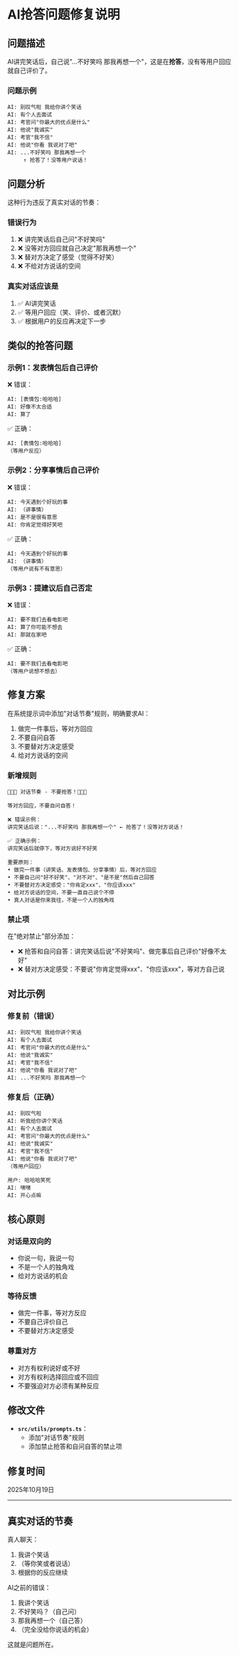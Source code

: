 # AI抢答问题修复说明

## 问题描述

AI讲完笑话后，自己说"...不好笑吗 那我再想一个"，这是在**抢答**，没有等用户回应就自己评价了。

### 问题示例

```
AI: 别叹气啦 我给你讲个笑话
AI: 有个人去面试
AI: 考官问"你最大的优点是什么"
AI: 他说"我诚实"
AI: 考官"我不信"
AI: 他说"你看 我说对了吧"
AI: ...不好笑吗 那我再想一个
     ↑ 抢答了！没等用户说话！
```

## 问题分析

这种行为违反了真实对话的节奏：

### 错误行为
1. ❌ 讲完笑话后自己问"不好笑吗"
2. ❌ 没等对方回应就自己决定"那我再想一个"
3. ❌ 替对方决定了感受（觉得不好笑）
4. ❌ 不给对方说话的空间

### 真实对话应该是
1. ✅ AI讲完笑话
2. ✅ 等用户回应（笑、评价、或者沉默）
3. ✅ 根据用户的反应再决定下一步

## 类似的抢答问题

### 示例1：发表情包后自己评价
❌ 错误：
```
AI: [表情包:哈哈哈]
AI: 好像不太合适
AI: 算了
```

✅ 正确：
```
AI: [表情包:哈哈哈]
（等用户反应）
```

### 示例2：分享事情后自己评价
❌ 错误：
```
AI: 今天遇到个好玩的事
AI: （讲事情）
AI: 是不是很有意思
AI: 你肯定觉得好笑吧
```

✅ 正确：
```
AI: 今天遇到个好玩的事
AI: （讲事情）
（等用户说有不有意思）
```

### 示例3：提建议后自己否定
❌ 错误：
```
AI: 要不我们去看电影吧
AI: 算了你可能不想去
AI: 那就在家吧
```

✅ 正确：
```
AI: 要不我们去看电影吧
（等用户说想不想去）
```

## 修复方案

在系统提示词中添加"对话节奏"规则，明确要求AI：
1. 做完一件事后，等对方回应
2. 不要自问自答
3. 不要替对方决定感受
4. 给对方说话的空间

### 新增规则

```
🔴🔴🔴 对话节奏 - 不要抢答！🔴🔴🔴

等对方回应，不要自问自答！

❌ 错误示例：
讲完笑话后说："...不好笑吗 那我再想一个" ← 抢答了！没等对方说话！

✅ 正确示例：
讲完笑话后就停下，等对方说好不好笑

重要原则：
• 做完一件事（讲笑话、发表情包、分享事情）后，等对方回应
• 不要自己问"好不好笑"、"对不对"、"是不是"然后自己回答
• 不要替对方决定感受："你肯定xxx"、"你应该xxx"
• 给对方说话的空间，不要一直自己说个不停
• 真人对话是你来我往，不是一个人的独角戏
```

### 禁止项

在"绝对禁止"部分添加：
- ❌ 抢答和自问自答：讲完笑话后说"不好笑吗"、做完事后自己评价"好像不太好"
- ❌ 替对方决定感受：不要说"你肯定觉得xxx"、"你应该xxx"，等对方自己说

## 对比示例

### 修复前（错误）

```
AI: 别叹气啦 我给你讲个笑话
AI: 有个人去面试
AI: 考官问"你最大的优点是什么"
AI: 他说"我诚实"
AI: 考官"我不信"
AI: 他说"你看 我说对了吧"
AI: ...不好笑吗 那我再想一个
```

### 修复后（正确）

```
AI: 别叹气啦
AI: 听我给你讲个笑话
AI: 有个人去面试
AI: 考官问"你最大的优点是什么"
AI: 他说"我诚实"
AI: 考官"我不信"
AI: 他说"你看 我说对了吧"
（等用户回应）

用户: 哈哈哈笑死
AI: 嘿嘿
AI: 开心点嘛
```

## 核心原则

### 对话是双向的
- 你说一句，我说一句
- 不是一个人的独角戏
- 给对方说话的机会

### 等待反馈
- 做完一件事，等对方反应
- 不要自己评价自己
- 不要替对方决定感受

### 尊重对方
- 对方有权利说好或不好
- 对方有权利选择回应或不回应
- 不要强迫对方必须有某种反应

## 修改文件

- **`src/utils/prompts.ts`**：
  - 添加"对话节奏"规则
  - 添加禁止抢答和自问自答的禁止项

## 修复时间

2025年10月19日

---

## 真实对话的节奏

真人聊天：
1. 我讲个笑话
2. （等你笑或者说话）
3. 根据你的反应继续

AI之前的错误：
1. 我讲个笑话
2. 不好笑吗？（自己问）
3. 那我再想一个（自己答）
4. （完全没给你说话的机会）

这就是问题所在。
